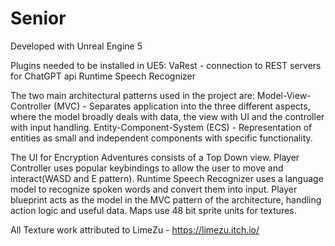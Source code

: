 # Senior

Developed with Unreal Engine 5

Plugins needed to be installed in UE5:
VaRest - connection to REST servers for ChatGPT api
Runtime Speech Recognizer

The two main architectural patterns used in the project are:
Model-View-Controller (MVC) - Separates application into the three different aspects, where the model broadly deals with data, the view with UI and the controller with input handling.
Entity-Component-System (ECS) - Representation of entities as small and independent components with specific functionality.


The UI for Encryption Adventures consists of a Top Down 
view.
Player Controller uses popular keybindings to allow the user to move and interact(WASD and E pattern).
Runtime Speech Recognizer uses a language model to recognize spoken words and convert them into input.
Player blueprint acts as the model in the MVC pattern of the architecture, handling action logic and useful data.
Maps use 48 bit sprite units for textures.

All Texture work attributed to LimeZu - https://limezu.itch.io/
